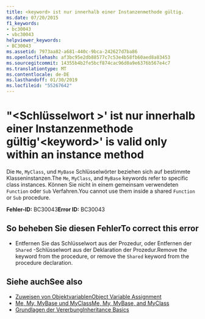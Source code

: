 ```yaml
---
title: <keyword> ist nur innerhalb einer Instanzenmethode gültig.
ms.date: 07/20/2015
f1_keywords:
- bc30043
- vbc30043
helpviewer_keywords:
- BC30043
ms.assetid: 7973aa82-a681-440c-9bca-242627d7ba86
ms.openlocfilehash: af3bc95e2db88577c7c53e4b58fb60aed8a83453
ms.sourcegitcommit: 14355b4b2fe5bcf874cac96d0a9e6376b567e4c7
ms.translationtype: MT
ms.contentlocale: de-DE
ms.lasthandoff: 01/30/2019
ms.locfileid: "55267642"
---
```

# <a name="keyword-is-valid-only-within-an-instance-method"></a><span data-ttu-id="440fe-102">"\<Schlüsselwort >' ist nur innerhalb einer Instanzenmethode gültig</span><span class="sxs-lookup"><span data-stu-id="440fe-102">'\<keyword>' is valid only within an instance method</span></span>
<span data-ttu-id="440fe-103">Die `Me`, `MyClass`, und `MyBase` Schlüsselwörter beziehen sich auf bestimmte Klasseninstanzen.</span><span class="sxs-lookup"><span data-stu-id="440fe-103">The `Me`, `MyClass`, and `MyBase` keywords refer to specific class instances.</span></span> <span data-ttu-id="440fe-104">Können Sie nicht in einem gemeinsam verwendeten `Function` oder `Sub` Verfahren.</span><span class="sxs-lookup"><span data-stu-id="440fe-104">You cannot use them inside a shared `Function` or `Sub` procedure.</span></span>  
  
 <span data-ttu-id="440fe-105">**Fehler-ID:** BC30043</span><span class="sxs-lookup"><span data-stu-id="440fe-105">**Error ID:** BC30043</span></span>  
  
## <a name="to-correct-this-error"></a><span data-ttu-id="440fe-106">So beheben Sie diesen Fehler</span><span class="sxs-lookup"><span data-stu-id="440fe-106">To correct this error</span></span>  
  
-   <span data-ttu-id="440fe-107">Entfernen Sie das Schlüsselwort aus der Prozedur, oder Entfernen der `Shared` -Schlüsselwort aus der Deklaration der Prozedur.</span><span class="sxs-lookup"><span data-stu-id="440fe-107">Remove the keyword from the procedure, or remove the `Shared` keyword from the procedure declaration.</span></span>  
  
## <a name="see-also"></a><span data-ttu-id="440fe-108">Siehe auch</span><span class="sxs-lookup"><span data-stu-id="440fe-108">See also</span></span>
- [<span data-ttu-id="440fe-109">Zuweisen von Objektvariablen</span><span class="sxs-lookup"><span data-stu-id="440fe-109">Object Variable Assignment</span></span>](../../../visual-basic/programming-guide/language-features/variables/object-variable-assignment.md)
- [<span data-ttu-id="440fe-110">Me, My, MyBase und MyClass</span><span class="sxs-lookup"><span data-stu-id="440fe-110">Me, My, MyBase, and MyClass</span></span>](../../../visual-basic/programming-guide/program-structure/me-my-mybase-and-myclass.md)
- [<span data-ttu-id="440fe-111">Grundlagen der Vererbung</span><span class="sxs-lookup"><span data-stu-id="440fe-111">Inheritance Basics</span></span>](../../../visual-basic/programming-guide/language-features/objects-and-classes/inheritance-basics.md)
